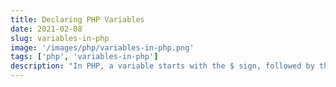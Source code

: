 ```yaml
---
title: Declaring PHP Variables
date: 2021-02-08
slug: variables-in-php
image: '/images/php/variables-in-php.png'
tags: ['php', 'variables-in-php']
description: "In PHP, a variable starts with the $ sign, followed by the name of the variable PHP Variables A variable can have a short name (like x and y) or a more descriptive name (age, carname, total_volume)."
---
```

